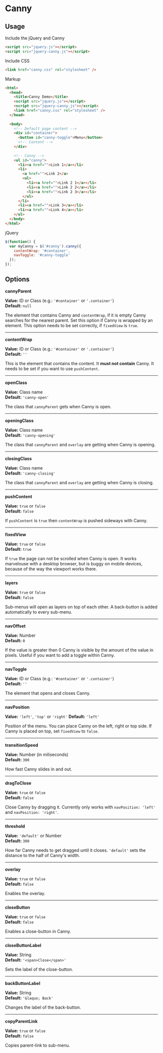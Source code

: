 # Canny

## Usage

Include the jQuery and Canny  
```html
<script src="jquery.js"></script>  
<script src="jquery-canny.js"></script>
```
Include CSS  
```html
<link href="canny.css" rel="stylesheet" />
```

Markup
```html
<html>
  <head>
    <title>Canny Demo</title>
    <script src="jquery.js"></script>
    <script src="jquery-canny.js"></script>
    <link href="canny.css" rel="stylesheet" />
  </head>
  
  <body>
    <!-- Default page content -->
    <div id="container">
      <button id="canny-toggle">Menu</button>
      <!-- Content -->
    </div>
    
    <!-- Canny -->
    <ul id="canny">
      <li><a href="">Link 1</a></li>
      <li>
        <a href="">Link 2</a>
        <ul>
          <li><a href="">Link 2 1</a></li>
          <li><a href="">Link 2 2</a></li>
          <li><a href="">Link 2 3</a></li>
        </ul>
      </li>
      <li><a href="">Link 3</a></li>
      <li><a href="">Link 4</a></li>
    </ul>
  </body>
</html>
```

jQuery

```js
$(function() {
  var myCanny = $('#canny').canny({
    contentWrap: '#container',
    navToggle: '#canny-toggle'
  });
});
```

## Options

**cannyParent**

**Value:** ID or Class (e.g.: ``'#container'`` or ``'.container'``)  
**Default:** ``null``

The element that contains Canny and ``contentWrap``, if it is empty Canny searches for the nearest parent. Set this option if Canny is wrapped by an element. This option needs to be set correctly, if ``fixedView`` is ``true``.

- - - -

**contentWrap**

**Value:** ID or Class (e.g.: ``'#container'`` or ``'.container'``)  
**Default:** ``''``

This is the element that contains the content. It **must not contain** Canny. It needs to be set if you want to use ``pushContent``.

- - - -

**openClass**

**Value:** Class name  
**Default:** ``'canny-open'``

The class that ``cannyParent`` gets when Canny is open.

- - - -

**openingClass**

**Value:** Class name  
**Default:** ``'canny-opening'``

The class that ``cannyParent`` and ``overlay`` are getting when Canny is opening.

- - - -

**closingClass**

**Value:** Class name  
**Default:** ``'canny-closing'``

The class that ``cannyParent`` and ``overlay`` are getting when Canny is closing.

- - - -

**pushContent**

**Value:** ``true`` or ``false``  
**Default:** ``false``

If ``pushContent`` is ``true`` then ``contentWrap`` is pushed sideways with Canny.

- - - -

**fixedView**

**Value:** ``true`` or ``false``  
**Default:** ``true``

If ``true`` the page can not be scrolled when Canny is open. It works marvelouse with a desktop browser, but is buggy on mobile devices, because of the way the viewport works there.

- - - -

**layers**

**Value:** ``true`` or ``false``  
**Default:** ``false``

Sub-menus will open as layers on top of each other. A back-button is added automatically to every sub-menu.

- - - -

**navOffset**

**Value:** Number  
**Default:** ``0``

If the value is greater then 0 Canny is visible by the amount of the value in pixels. Useful if you want to add a toggle within Canny.

- - - -

**navToggle**

**Value:** ID or Class (e.g.: ``'#container'`` or ``'.container'``)  
**Default:** ``''``

The element that opens and closes Canny.

- - - -

**navPosition**

**Value:** ``'left'``, ``'top'`` or ``'right'``
**Default:** ``'left'``

Position of the menu. You can place Canny on the left, right or top side. If Canny is placed on top, set ``fixedView`` to ``false``.

- - - -

**transitionSpeed**

**Value:** Number (in miliseconds)  
**Default:** ``300``

How fast Canny slides in and out.

- - - -

**dragToClose**

**Value:** ``true`` or ``false``  
**Default:** ``false``

Close Canny by dragging it. Currently only works with ``navPosition: 'left'`` and ``navPosition: 'right'``.

- - - -

**threshold**

**Value:** ``'default'`` or Number  
**Default:** ``300``

How far Canny needs to get dragged until it closes. ``'default'`` sets the distance to the half of Canny's width.

- - - -

**overlay**

**Value:** ``true`` or ``false``  
**Default:** ``false``

Enables the overlay.

- - - -

**closeButton**

**Value:** ``true`` or ``false``  
**Default:** ``false``

Enables a close-button in Canny.

- - - -

**closeButtonLabel**

**Value:** String  
**Default:** ``'<span>Close</span>'``

Sets the label of the close-button.

- - - -

**backButtonLabel**

**Value:** String  
**Default:** ``'&laquo; Back'``

Changes the label of the back-button.

- - - -

**copyParentLink**

**Value:** ``true`` or ``false``  
**Default:** ``false``

Copies parent-link to sub-menu.
